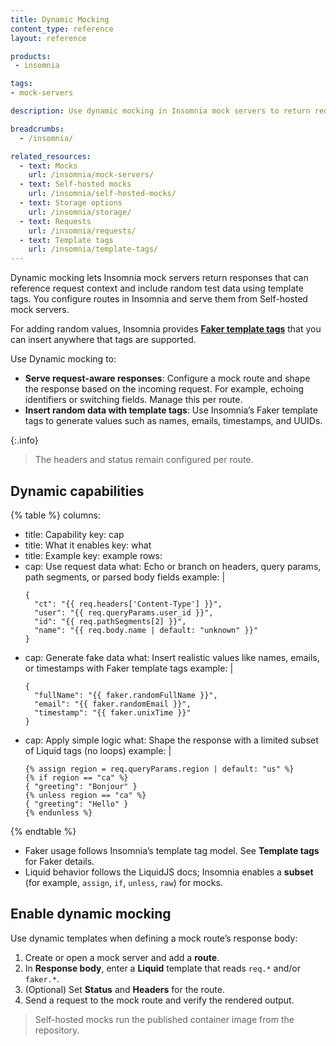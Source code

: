 ```yaml
---
title: Dynamic Mocking
content_type: reference
layout: reference

products:
 - insomnia

tags:
- mock-servers

description: Use dynamic mocking in Insomnia mock servers to return request-aware responses and realistic fake data in self-hosted mocks.

breadcrumbs:
  - /insomnia/

related_resources:
  - text: Mocks
    url: /insomnia/mock-servers/
  - text: Self-hosted mocks
    url: /insomnia/self-hosted-mocks/
  - text: Storage options
    url: /insomnia/storage/
  - text: Requests
    url: /insomnia/requests/
  - text: Template tags
    url: /insomnia/template-tags/     
---
```


Dynamic mocking lets Insomnia mock servers return responses that can reference request context and include random test data using template tags. You configure routes in Insomnia and serve them from  Self-hosted mock servers.

For adding random values, Insomnia provides [**Faker template tags**](/insomnia/template-tags/) that you can insert anywhere that tags are supported.

Use Dynamic mocking to:
- **Serve request-aware responses**: Configure a mock route and shape the response based on the incoming request. For example, echoing identifiers or switching fields. Manage this per route.
- **Insert random data with template tags**: Use Insomnia’s Faker template tags to generate values such as names, emails, timestamps, and UUIDs.

{:.info}
> The headers and status remain configured per route.

## Dynamic capabilities

<!--vale off-->
{% table %}
columns:
  - title: Capability
    key: cap
  - title: What it enables
    key: what
  - title: Example
    key: example
rows:
  - cap: Use request data
    what: Echo or branch on headers, query params, path segments, or parsed body fields
    example: |
      ```liquid
      {
        "ct": "{{ req.headers['Content-Type'] }}",
        "user": "{{ req.queryParams.user_id }}",
        "id": "{{ req.pathSegments[2] }}",
        "name": "{{ req.body.name | default: "unknown" }}"
      }
      ```
  - cap: Generate fake data
    what: Insert realistic values like names, emails, or timestamps with Faker template tags
    example: |
      ```liquid
      {
        "fullName": "{{ faker.randomFullName }}",
        "email": "{{ faker.randomEmail }}",
        "timestamp": "{{ faker.unixTime }}"
      }
      ```
  - cap: Apply simple logic
    what: Shape the response with a limited subset of Liquid tags (no loops)
    example: |
      ```liquid
      {% assign region = req.queryParams.region | default: "us" %}
      {% if region == "ca" %}
      { "greeting": "Bonjour" }
      {% unless region == "ca" %}
      { "greeting": "Hello" }
      {% endunless %}
      ```
{% endtable %}
<!--vale on-->

- Faker usage follows Insomnia’s template tag model. See **Template tags** for Faker details.
- Liquid behavior follows the LiquidJS docs; Insomnia enables a **subset** (for example, `assign`, `if`, `unless`, `raw`) for mocks.

## Enable dynamic mocking

Use dynamic templates when defining a mock route’s response body:

1. Create or open a mock server and add a **route**.
2. In **Response body**, enter a **Liquid** template that reads `req.*` and/or `faker.*`.
3. (Optional) Set **Status** and **Headers** for the route.
4. Send a request to the mock route and verify the rendered output.

> Self-hosted mocks run the published container image from the repository.
